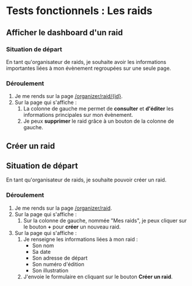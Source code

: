 # Tests fonctionnels : Les raids



## Afficher le dashboard d'un raid

###  Situation de départ

En tant qu'organisateur de raids, je souhaite avoir les informations importantes liées à mon évènement regroupées sur une seule page.

### Déroulement 

1. Je me rends sur la page [/organizer/raid/{id}](/organizer/raid/{id}).
2. Sur la page qui s'affiche : 
    1. La colonne de gauche me permet de **consulter** et **d'éditer** les informations principales sur mon évènement.
    2. Je peux **supprimer** le raid grâce à un bouton de la colonne de gauche.


## Créer un raid

## Situation de départ

En tant qu'organisateur de raids, je souhaite pouvoir créer un raid.

### Déroulement

1. Je me rends sur la page [/organizer/raid](/organizer/raid).
2. Sur la page qui s'affiche :
	1. Sur la colonne de gauche, nommée "Mes raids", je peux cliquer sur le bouton **+** pour **créer** un nouveau raid.
3. Sur la page qui s'affiche :
	1. Je renseigne les informations liées à mon raid :
		- Son nom
		- Sa date 
		- Son adresse de départ
		- Son numéro d'édition 
		- Son illustration
	2. J'envoie le formulaire en cliquant sur le bouton **Créer un raid**.